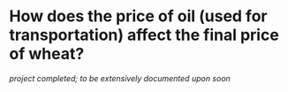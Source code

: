 # How does the price of oil (used for transportation) affect the final price of wheat?
*project completed; to be extensively documented upon soon*

